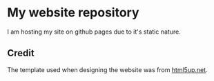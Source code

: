 # My website repository

I am hosting my site on github pages due to it's static nature.

## Credit

The template used when designing the website was from [html5up.net](http://html5up.net).
